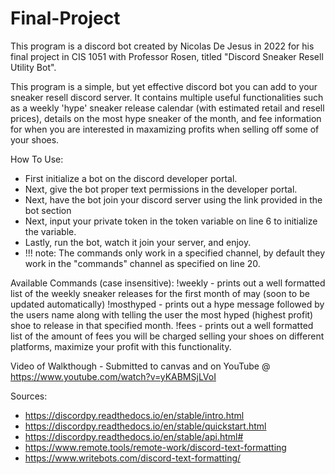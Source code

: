 # Final-Project
This program is a discord bot created by Nicolas De Jesus in 2022 for his final project in CIS 1051 with Professor Rosen, titled "Discord Sneaker Resell Utility Bot".

This program is a simple, but yet effective discord bot you can add to your sneaker resell discord server. It contains multiple useful functionalities such as a weekly 'hype' sneaker release calendar (with estimated retail and resell prices), details on the most hype sneaker of the month, and fee information for when you are interested in maxamizing profits when selling off some of your shoes. 

How To Use:

- First initialize a bot on the discord developer portal.
- Next, give the bot proper text permissions in the developer portal.
- Next, have the bot join your discord server using the link provided in the bot section
- Next, input your private token in the token variable on line 6 to initialize the variable.
- Lastly, run the bot, watch it join your server, and enjoy.
- !!! note: The commands only work in a specified channel, by default they work in the "commands" channel as specified on line 20.


Available Commands (case insensitive):
!weekly - prints out a well formatted list of the weekly sneaker releases for the first month of may (soon to be updated automatically)
!mosthyped - prints out a hype message followed by the users name along with telling the user the most hyped (highest profit) shoe to release in that specified month.
!fees - prints out a well formatted list of the amount of fees you will be charged selling your shoes on different platforms, maximize your profit with this functionality.

Video of Walkthough - Submitted to canvas and on YouTube @ https://www.youtube.com/watch?v=yKABMSjLVoI

Sources: 
- https://discordpy.readthedocs.io/en/stable/intro.html
- https://discordpy.readthedocs.io/en/stable/quickstart.html
- https://discordpy.readthedocs.io/en/stable/api.html#
- https://www.remote.tools/remote-work/discord-text-formatting
- https://www.writebots.com/discord-text-formatting/
